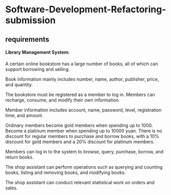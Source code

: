 # Software-Development-Refactoring-submission

## requirements
#### Library Management System:

A certain online bookstore has a large number of books, all of which can support borrowing and selling.

Book information mainly includes number, name, author, publisher, price, and quantity.

The bookstore must be registered as a member to log in. Members can recharge, consume, and modify their own information.

Member information includes account, name, password, level, registration time, and amount.

Ordinary members become gold members when spending up to 1000. Become a platinum member when spending up to 10000 yuan. There is no discount for regular members to purchase and borrow books, with a 10% discount for gold members and a 20% discount for platinum members.

Members can log in to the system to browse, query, purchase, borrow, and return books.

The shop assistant can perform operations such as querying and counting books, listing and removing books, and modifying books.

The shop assistant can conduct relevant statistical work on orders and sales.